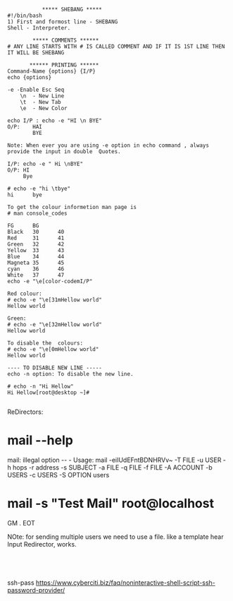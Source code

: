 ```
           ***** SHEBANG *****
#!/bin/bash
1) First and formost line - SHEBANG
Shell - Interpreter.
```
```
        ***** COMMENTS ******
# ANY LINE STARTS WITH # IS CALLED COMMENT AND IF IT IS 1ST LINE THEN IT WILL BE SHEBANG

```
```
       ****** PRINTING ******
Command-Name {options} {I/P}
echo {options}

-e -Enable Esc Seq
    \n  - New Line
    \t  - New Tab
    \e  - New Color
                    
echo I/P : echo -e "HI \n BYE"
O/P:    HAI
        BYE

Note: When ever you are using -e option in echo command , always provide the input in double  Quotes.

I/P: echo -e " Hi \nBYE"
O/P: HI
     Bye

# echo -e "hi \tbye"
hi      bye

To get the colour informetion man page is
# man console_codes

FG      BG
Black   30      40        
Red     31      41
Green   32      42
Yellow  33      43    
Blue    34      44
Magneta 35      45
cyan    36      46
White   37      47
echo -e "\e[color-codemI/P"

Red colour:
# echo -e "\e[31mHellow world"
Hellow world

Green: 
# echo -e "\e[32mHellow world"
Hellow world

To disable the  colours:
# echo -e "\e[0mHellow world"                                                                 
Hellow world

---- TO DISABLE NEW LINE -----
echo -n option: To disable the new line.

# echo -n "Hi Hellow"
Hi Hellow[root@desktop ~]#


````
ReDirectors:

# mail --help
mail: illegal option -- -
Usage: mail -eiIUdEFntBDNHRVv~ -T FILE -u USER -h hops -r address -s SUBJECT -a FILE -q FILE -f FILE -A ACCOUNT -b USERS -c USERS -S OPTION users

# mail -s "Test Mail" root@localhost
GM
.
EOT

NOte: for sending multiple users we need to use a file. like a template hear Input Redirector, works.


````




````
ssh-pass
https://www.cyberciti.biz/faq/noninteractive-shell-script-ssh-password-provider/